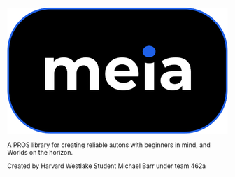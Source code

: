 ![meia](./docs/assets/logo.svg)

A PROS library for creating reliable autons with beginners in mind, and Worlds on the horizon.

Created by Harvard Westlake Student Michael Barr under team 462a
